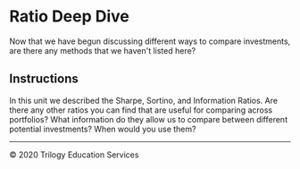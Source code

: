 # Ratio Deep Dive

Now that we have begun discussing different ways to compare investments, are there any methods that we haven't listed here?

## Instructions

In this unit we described the Sharpe, Sortino, and Information Ratios. Are there any other ratios you can find that are useful for comparing across portfolios? What information do they allow us to compare between different potential investments? When would you use them?


---

© 2020 Trilogy Education Services
